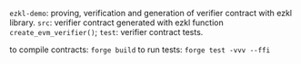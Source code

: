 `ezkl-demo`: proving, verification and generation of verifier contract with ezkl library.
`src`: verifier contract generated with ezkl function `create_evm_verifier()`;
`test`: verifier contract tests.

to compile contracts: `forge build`
to run tests: `forge test -vvv --ffi`
